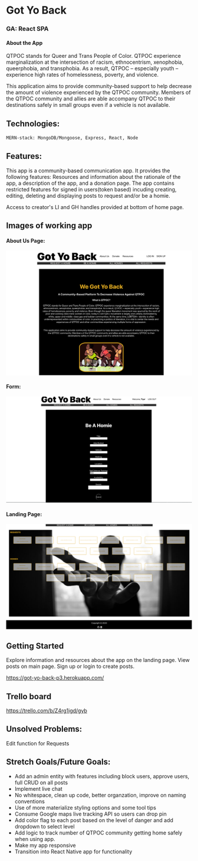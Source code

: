 # Got Yo Back 
### GA: React SPA 

#### About the App
QTPOC stands for Queer and Trans People of Color. QTPOC experience marginalization at the intersection of racism, ethnocentrism, xenophobia, queerphobia, and transphobia. As a result, QTPOC – especially youth – experience high rates of homelessness, poverty, and violence. 

This application aims to provide community-based support to help decrease the amount of violence experienced by the QTPOC community. Members of the QTPOC community and allies are able accompany QTPOC to their destinations safely in small groups even if a vehicle is not available.

## Technologies: 

```bash
MERN-stack: MongoDB/Mongoose, Express, React, Node
```

## Features: 

This app is a community-based communication app. It provides the following features:
Resources and information about the rationale of the app, a description of the app, and a donation page.
The app contains restricted features for signed in users(token based) incuding creating, editing, deleting and displaying posts to request and/or be a homie. 

Access to creator's LI and GH handles provided at bottom of home page. 

## Images of working app

#### About Us Page:
![About Us Page Screenshot](public/images/GYB-AboutUs.png)

#### Form:
![Request Form](public/images/GYB-Form.png)

#### Landing Page:
![Landing Page](public/images/GYB-Landingpage.png)

## Getting Started
Explore information and resources about the app on the landing page.
View posts on main page.
Sign up or login to create posts. 

https://got-yo-back-p3.herokuapp.com/

## Trello board
https://trello.com/b/Z4rg1igd/gyb

## Unsolved Problems: 
Edit function for Requests

## Stretch Goals/Future Goals:
* Add an admin entity with features including block users, approve users, full CRUD on all posts
* Implement live chat 
* No whitespace, clean up code, better organzation, improve on naming conventions
* Use of more materialize styling options and some tool tips
* Consume Google maps live tracking API so users can drop pin
* Add color flag to each post based on the level of danger and add dropdown to select level
* Add logic to track number of QTPOC community getting home safely when using app. 
* Make my app responsive
* Transition into React Native app for functionality

